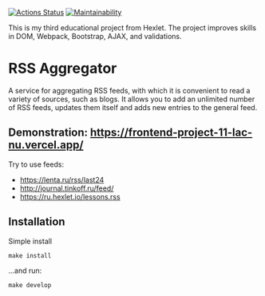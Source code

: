 [![Actions Status](https://github.com/domingi/frontend-project-11/workflows/hexlet-check/badge.svg)](https://github.com/domingi/frontend-project-11/actions)
[![Maintainability](https://api.codeclimate.com/v1/badges/032ce8f57238a3d66a5f/maintainability)](https://codeclimate.com/github/domingi/frontend-project-11/maintainability)

This is my third educational project from Hexlet. The project improves skills in DOM, Webpack, Bootstrap, AJAX, and validations.

# RSS Aggregator

A service for aggregating RSS feeds, with which it is convenient to read a variety of sources, such as blogs. It allows you to add an unlimited number of RSS feeds, updates them itself and adds new entries to the general feed.

## Demonstration: https://frontend-project-11-lac-nu.vercel.app/

Try to use feeds:
- https://lenta.ru/rss/last24
- http://journal.tinkoff.ru/feed/
- https://ru.hexlet.io/lessons.rss

## Installation
Simple install
```
make install
```
...and run:
```
make develop
```

